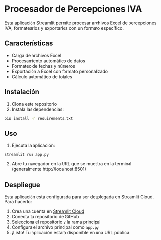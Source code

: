 # Procesador de Percepciones IVA

Esta aplicación Streamlit permite procesar archivos Excel de percepciones IVA, formatearlos y exportarlos con un formato específico.

## Características

- Carga de archivos Excel
- Procesamiento automático de datos
- Formateo de fechas y números
- Exportación a Excel con formato personalizado
- Cálculo automático de totales

## Instalación

1. Clona este repositorio
2. Instala las dependencias:

```bash
pip install -r requirements.txt
```

## Uso

1. Ejecuta la aplicación:

```bash
streamlit run app.py
```

2. Abre tu navegador en la URL que se muestra en la terminal (generalmente http://localhost:8501)

## Despliegue

Esta aplicación está configurada para ser desplegada en Streamlit Cloud. Para hacerlo:

1. Crea una cuenta en [Streamlit Cloud](https://streamlit.io/cloud)
2. Conecta tu repositorio de GitHub
3. Selecciona el repositorio y la rama principal
4. Configura el archivo principal como `app.py`
5. ¡Listo! Tu aplicación estará disponible en una URL pública
